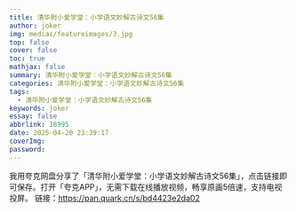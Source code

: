 ```yaml
---
title: 清华附小爱学堂：小学语文妙解古诗文56集
author: joker
img: medias/featureimages/3.jpg
top: false
cover: false
toc: true
mathjax: false
summary: 清华附小爱学堂：小学语文妙解古诗文56集
categories: 清华附小爱学堂：小学语文妙解古诗文56集
tags:
  - 清华附小爱学堂：小学语文妙解古诗文56集
keywords: joker
essay: false
abbrlink: 18995
date: 2025-04-20 23:39:17
coverImg:
password:
---
```


我用夸克网盘分享了「清华附小爱学堂：小学语文妙解古诗文56集」，点击链接即可保存。打开「夸克APP」，无需下载在线播放视频，畅享原画5倍速，支持电视投屏。
链接：https://pan.quark.cn/s/bd4423e2da02
